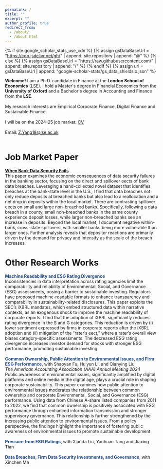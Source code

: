 ```yaml
---
permalink: /
title: ""
excerpt: ""
author_profile: true
redirect_from: 
  - /about/
  - /about.html
---
```


{% if site.google_scholar_stats_use_cdn %}
{% assign gsDataBaseUrl = "https://cdn.jsdelivr.net/gh/" | append: site.repository | append: "@" %}
{% else %}
{% assign gsDataBaseUrl = "https://raw.githubusercontent.com/" | append: site.repository | append: "/" %}
{% endif %}
{% assign url = gsDataBaseUrl | append: "google-scholar-stats/gs_data_shieldsio.json" %}

<span class='anchor' id='about-me'></span>

**Welcome!** I am a Ph.D. candidate in Finance at the **London School of Economics** (LSE). I hold a Master's degree in Financial Economics from the **University of Oxford** and a Bachelor's degree in Accounting and Finance from the **LSE**.
<br>
<br>
My research interests are Empirical Corporate Finance, Digital Finance and Sustainable Finance.
<br>
<br>
I will be on the 2024-25 job market. [CV](../docs/CV_ZheyuanYang.pdf)
<br>
<br>
Email: [Z.Yang18@lse.ac.uk](mailto:Z.Yang18@lse.ac.uk)
<br>
<br>
# Job Market Paper
[**When Bank Data Security Fails**](https://papers.ssrn.com/sol3/papers.cfm?abstract_id=5031565)
<br>
This paper examines the economic consequences of data security failures in the banking sector, focusing on the direct and spillover e ects of bank data breaches. Leveraging a hand-collected novel dataset that identifies breaches at the bank-state level in the U.S., I find that data breaches not only reduce deposits at breached banks but also lead to a reallocation and a net drop in deposits within the local market. There are contrasting spillover e ects on small and large non-breached banks. Specifically, following a data breach in a county, small non-breached banks in the same county experience deposit losses, while larger non-breached banks see an increase in deposits. Beyond the local market, I document negative within-bank, cross-state spillovers, with smaller banks being more vulnerable than larger ones. Further analysis reveals that depositor reactions are primarily driven by the demand for privacy and intensify as the scale of the breach increases.
<br>
# Other Research Works
<span style='color: #224b8d;'>**Machine Readability and ESG Rating Divergence**</span>
<br>
Inconsistencies in data interpretation across rating agencies limit the comparability and reliability of Environmental, Social, and Governance (ESG) assessments, posing a barrier to sustainable investing. Regulators have proposed machine-readable formats to enhance transparency and comparability in sustainability-related disclosures. This paper exploits the SEC’s iXBRL mandates, which embed structured data within narrative contexts, as an exogenous shock to improve the machine readability of corporate reports. I find that the adoption of iXBRL significantly reduces rating divergence in the S and G categories. This reduction is driven by (i) lower sentiment expressed by firms in corporate reports after the iXBRL adoption and (ii) mitigation of the “rater’s e ect,” where a rater’s overall view biases category-specific assessments. The decreased ESG rating divergence increases investor demand for stocks with stronger ESG performance, promoting sustainable investing.
<br>
<br>
<span style='color: #224b8d;'>**Common Ownership, Public Attention to Environmental Issues, and Firm ESG Performance**</span>, with Shaoyan Fu, Huiyun Li, and Qianying Liu
<br>
*The American Accounting Association (AAA) Annual Meeting 2024*
<br>
Public awareness of environmental issues, significantly amplified by digital platforms and online media in the digital age, plays a crucial role in shaping corporate sustainability. This paper examines how public attention to environmental issues moderates the relationship between common ownership and corporate Environmental, Social, and Governance (ESG) performance. Using data from Chinese A-share listed companies from 2011 to 2022, we find that common ownership is positively associated with ESG performance through enhanced information transmission and stronger supervisory governance. This relationship is further strengthened by the increasing public attention to environmental issues. From a policy perspective, the findings highlight the importance of fostering public awareness of environmental issues to promote sustainable development.
<br>
<br>
<span style='color: #224b8d;'>**Pressure from ESG Ratings**</span>, with Xianda Liu, Yanhuan Tang and Jiaxing Tian
<br>
<br>
<span style='color: #224b8d;'>**Data Breaches, Firm Data Security Investments, and Governance**</span>, with Xinchen Ma
<br>
<br>
<br>
